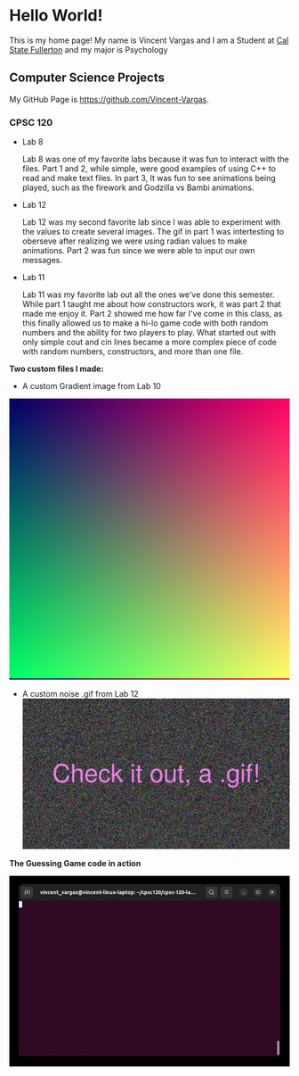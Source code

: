 # Hello World!

This is my home page! My name is Vincent Vargas and I am a Student at [Cal State Fullerton](http://fullerton.edu/) and my major is Psychology

## Computer Science Projects 

My GitHub Page is https://github.com/Vincent-Vargas.

### CPSC 120 

* Lab 8

    Lab 8 was one of my favorite labs because it was fun to interact with the files. Part 1 and 2, 
    while simple, were good examples of using C++ to read and make text files. In part 3, It was fun
    to see animations being played, such as the firework and Godzilla vs Bambi animations. 

* Lab 12
    
    Lab 12 was my second favorite lab since I was able to experiment with the values to create several
    images. The gif in part 1 was intertesting to oberseve after realizing we were using radian values 
    to make animations. Part 2 was fun since we were able to input our own messages.

* Lab 11

    Lab 11 was my favorite lab out all the ones we've done this semester. While part 1 taught me about
    how constructors work, it was part 2 that made me enjoy it. Part 2 showed me how far I've come in this class,
    as this finally allowed us to make a hi-lo game code with both random numbers and the ability for two 
    players to play. What started out with only simple cout and cin lines became a more complex piece of code with 
    random numbers, constructors, and more than one file.

**Two custom files I made:**

* A custom Gradient image from Lab 10

![A custom Gradient image from Lab 10](images/custom_gradient.png)

* A custom noise .gif from Lab 12
![A custom noise .gif from Lab 12](images/custom_noise.gif)

**The Guessing Game code in action**

![The Guessing Game code in action](images/tty.gif)